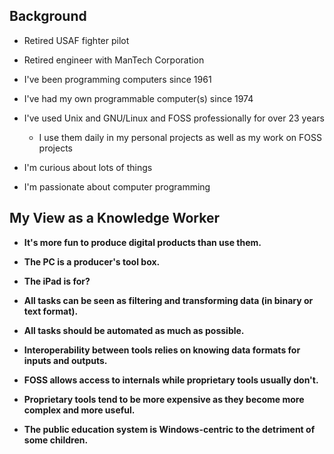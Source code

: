 
## Background

- Retired USAF fighter pilot

- Retired engineer with ManTech Corporation

- I've been programming computers since 1961

- I've had my own programmable computer(s) since 1974

- I've used Unix and GNU/Linux and FOSS professionally for over 23 years

    - I use them daily in my personal projects as well as my work on FOSS projects

- I'm curious about lots of things

- I'm passionate about computer programming

## My View as a Knowledge Worker

- **It's more fun to produce digital products than use them.**

- **The PC is a producer's tool box.**

- **The iPad is for?**

- **All tasks can be seen as filtering and transforming data (in binary or text format).**

- **All tasks should be automated as much as possible.**

- **Interoperability between tools relies on knowing data formats for inputs and outputs.**

- **FOSS allows access to internals while proprietary tools usually don't.** 

- **Proprietary tools tend to be more expensive as they become more complex and more useful.**

- **The public education system is Windows-centric to the detriment of some children.**
